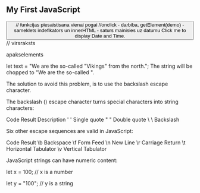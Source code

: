 <!DOCTYPE html>
<html>
<body>

<h2>My First JavaScript</h2>

<button type="button"
onclick="document.getElementById('demo').innerHTML = Date()"> // funkcijas piesaistisana vienai pogai
//onclick - darbiba, getElement(demo) - sameklets indefikators un innerHTML - saturs mainisies uz datumu
Click me to display Date and Time.</button> // virsraksts

<p id="demo">apakselements</p>

let text = "We are the so-called "Vikings" from the north.";
The string will be chopped to "We are the so-called ".

The solution to avoid this problem, is to use the backslash escape character.

The backslash (\) escape character turns special characters into string characters:

Code Result Description
\' ' Single quote
\" " Double quote
\\ \ Backslash

Six other escape sequences are valid in JavaScript:

Code Result
\b Backspace
\f Form Feed
\n New Line
\r Carriage Return
\t Horizontal Tabulator
\v Vertical Tabulator

JavaScript strings can have numeric content:

let x = 100; // x is a number

let y = "100"; // y is a string

</body>
</html>
